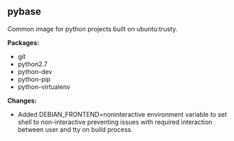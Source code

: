 **pybase**
----------

Common image for python projects built on ubuntu:trusty.

**Packages:**

- git
- python2.7
- python-dev
- python-pip
- python-virtualenv


**Changes:**

- Added DEBIAN_FRONTEND=noninteractive environment variable to set shell to non-interactive preventing issues with required interaction between user and tty on build process.
